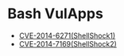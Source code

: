 # Bash VulApps

 * [CVE-2014-6271(ShellShock1)](./shellshock1_CVE-2014-6271/)
 * [CVE-2014-7169(ShellShock2)](./shellshock2_CVE-2014-7169/)
